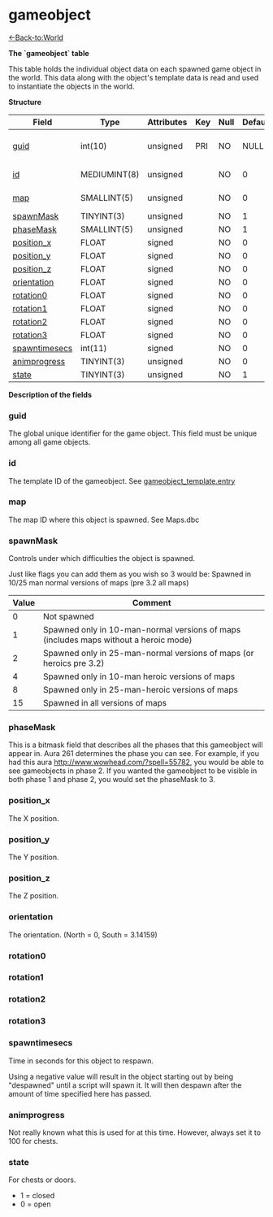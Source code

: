 # gameobject

[<-Back-to:World](database-world.md)

**The \`gameobject\` table**

This table holds the individual object data on each spawned game object in the world. This data along with the object's template data is read and used to instantiate the objects in the world.

**Structure**

| Field               | Type         | Attributes | Key | Null | Default | Extra          | Comment                  |
|---------------------|--------------|------------|-----|------|---------|----------------|--------------------------|
| [guid][1]           | int(10)      | unsigned   | PRI | NO   | NULL    | Auto increment | Global Unique Identifier |
| [id][2]             | MEDIUMINT(8) | unsigned   |     | NO   | 0       |                | Gameobject Identifier    |
| [map][3]            | SMALLINT(5)  | unsigned   |     | NO   | 0       |                | Map Identifier           |
| [spawnMask][4]      | TINYINT(3)   | unsigned   |     | NO   | 1       |                |                          |
| [phaseMask][5]      | SMALLINT(5)  | unsigned   |     | NO   | 1       |                |                          |
| [position_x][6]     | FLOAT        | signed     |     | NO   | 0       |                |                          |
| [position_y][7]     | FLOAT        | signed     |     | NO   | 0       |                |                          |
| [position_z][8]     | FLOAT        | signed     |     | NO   | 0       |                |                          |
| [orientation][9]    | FLOAT        | signed     |     | NO   | 0       |                |                          |
| [rotation0][10]     | FLOAT        | signed     |     | NO   | 0       |                |                          |
| [rotation1][11]     | FLOAT        | signed     |     | NO   | 0       |                |                          |
| [rotation2][12]     | FLOAT        | signed     |     | NO   | 0       |                |                          |
| [rotation3][13]     | FLOAT        | signed     |     | NO   | 0       |                |                          |
| [spawntimesecs][14] | int(11)      | signed     |     | NO   | 0       |                |                          |
| [animprogress][15]  | TINYINT(3)   | unsigned   |     | NO   | 0       |                |                          |
| [state][16]         | TINYINT(3)   | unsigned   |     | NO   | 1       |                |                          |

[1]: #guid
[2]: #id
[3]: #map
[4]: #spawnmask
[5]: #phasemask
[6]: #position_x
[7]: #position_y
[8]: #position_z
[9]: #orientation
[10]: #rotation0
[11]: #rotation1
[12]: #rotation2
[13]: #rotation3
[14]: #spawntimesecs
[15]: #animprogress
[16]: #state

**Description of the fields**

### guid

The global unique identifier for the game object. This field must be unique among all game objects.

### id

The template ID of the gameobject. See [gameobject\_template.entry](http://www.azerothcore.org/wiki/gameobject_template#entry)

### map

The map ID where this object is spawned. See Maps.dbc

### spawnMask

Controls under which difficulties the object is spawned.

Just like flags you can add them as you wish so 3 would be: Spawned in 10/25 man normal versions of maps (pre 3.2 all maps)

| Value | Comment                                                                              |
|-------|--------------------------------------------------------------------------------------|
| 0     | Not spawned                                                                          |
| 1     | Spawned only in 10-man-normal versions of maps (includes maps without a heroic mode) |
| 2     | Spawned only in 25-man-normal versions of maps (or heroics pre 3.2)                  |
| 4     | Spawned only in 10-man heroic versions of maps                                       |
| 8     | Spawned only in 25-man-heroic versions of maps                                       |
| 15    | Spawned in all versions of maps                                                      |

### phaseMask

This is a bitmask field that describes all the phases that this gameobject will appear in. Aura 261 determines the phase you can see. For example, if you had this aura <http://www.wowhead.com/?spell=55782>, you would be able to see gameobjects in phase 2. If you wanted the gameobject to be visible in both phase 1 and phase 2, you would set the phaseMask to 3.

### position\_x

The X position.

### position\_y

The Y position.

### position\_z

The Z position.

### orientation

The orientation. (North = 0, South = 3.14159)

### rotation0

### rotation1

### rotation2

### rotation3

### spawntimesecs

Time in seconds for this object to respawn.

Using a negative value will result in the object starting out by being "despawned" until a script will spawn it. It will then despawn after the amount of time specified here has passed.

### animprogress

Not really known what this is used for at this time. However, always set it to 100 for chests.

### state

For chests or doors.

-   1 = closed
-   0 = open
